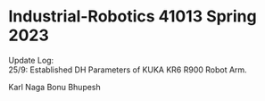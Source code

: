# Industrial-Robotics 41013 Spring 2023
Update Log: <br>
25/9: Established DH Parameters of KUKA KR6 R900 Robot Arm.

Karl 
Naga Bonu
Bhupesh
